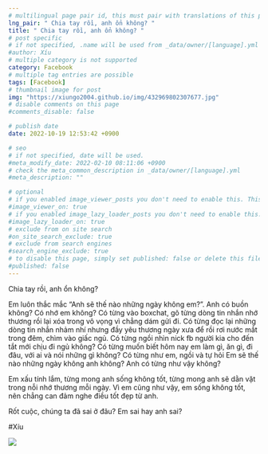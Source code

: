 ```yaml
---
# multilingual page pair id, this must pair with translations of this page. (This name must be unique)
lng_pair: " Chia tay rồi, anh ổn không? "
title: " Chia tay rồi, anh ổn không? "
# post specific
# if not specified, .name will be used from _data/owner/[language].yml
#author: Xíu
# multiple category is not supported
category: Facebook
# multiple tag entries are possible
tags: [Facebook]
# thumbnail image for post
img: "https://xiungo2004.github.io/img/432969802307677.jpg"
# disable comments on this page
#comments_disable: false

# publish date
date: 2022-10-19 12:53:42 +0900

# seo
# if not specified, date will be used.
#meta_modify_date: 2022-02-10 08:11:06 +0900
# check the meta_common_description in _data/owner/[language].yml
#meta_description: ""

# optional
# if you enabled image_viewer_posts you don't need to enable this. This is only if image_viewer_posts = false
#image_viewer_on: true
# if you enabled image_lazy_loader_posts you don't need to enable this. This is only if image_lazy_loader_posts = false
#image_lazy_loader_on: true
# exclude from on site search
#on_site_search_exclude: true
# exclude from search engines
#search_engine_exclude: true
# to disable this page, simply set published: false or delete this file
#published: false
---
```


<!-- outline-start -->

Chia tay rồi, anh ổn không?

Em luôn thắc mắc “Anh sẽ thế nào những ngày không em?”.
Anh có buồn không?
Có nhớ em không?
Có từng vào boxchat, gõ từng dòng tin nhắn nhớ thương rồi lại xóa trong vô vọng vì chẳng dám gửi đi.
Có từng đọc lại những dòng tin nhắn nhảm nhí nhưng đầy yêu thương ngày xưa để rồi rơi nước mắt trong đêm, chìm vào giấc ngủ.
Có từng ngồi nhìn nick fb người kia cho đến tắt mới chịu đi ngủ không?
Có từng muốn biết hôm nay em làm gì, ăn gì, đi đâu, với ai và nói những gì không?
Có từng như em, ngồi và tự hỏi Em sẽ thế nào những ngày không anh không?
Anh có từng như vậy không?

Em xấu tính lắm, từng mong anh sống không tốt, từng mong anh sẽ dằn vặt trong nỗi nhớ thương mỗi ngày. Vì em cũng như vậy, em sống không tốt, nên chẳng can đảm nghe điều tốt đẹp từ anh.

Rốt cuộc, chúng ta đã sai ở đâu? Em sai hay anh sai?

#Xíu

<!-- outline-end -->

<img src= "https://xiungo2004.github.io/img/432969802307677.jpg">